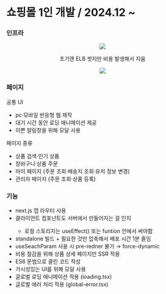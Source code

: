 <h1>쇼핑몰 1인 개발 / 2024.12 ~ </h1>

### 인프라
<p align="center">
<img src="https://github.com/user-attachments/assets/fee97e3b-fe2a-4662-b7e6-555f3c8f68e5" />
</p>
<p align="center">초기엔 ELB 썻지만 비용 발생해서 지움</p>

<p align="center">
<img src="https://github.com/user-attachments/assets/b3528f47-4cdb-4fd4-a5bb-2eed72233c6c" />
</p>

### 페이지
공통 UI
<ul>
  <li>pc·모바일 반응형 웹 제작</li>
  <li>대기 시간 동안 로딩 애니메이션 제공</li>
  <li>이쁜 알림창을 위해 모달 사용</li>
</ul>

페이지 종류
<ul>
  <li>상품 검색·인기 상품</li>
  <li>장바구니·상품 주문</li>
  <li>마이 페이지 (주문 조회·배송지 조회·유저 정보 변경)</li>
  <li>관리자 페이지 (주문 조회·상품 등록)</li>
</ul>

### 기능


<ul>
  <li>next.js 앱 라우터 사용</li>
    <li>클라이언트 컴포넌트도 서버에서 만들어지는 걸 인지</li>
  <ul>
    <li>로컬 스토리지는 useEffect() 또는 funtion 안에서 써야함</li>
  </ul>
  <li>standalone 빌드 + 필요한 것만 압축해서 배포 시간 1분 줄임</li>
  <li>useSeachParam 사용 시 pre-redner 불가 → force-dynamic</li>
  <li>비용 절감을 위해 상품 상세 페이지만 SSR 적용</li>
  <li>ES6 문법으로 클린 코드 작성</li>
  <li>가시성있는 UI를 위해 모달 사용</li>
  <li>글로벌 로딩 애니메이션 적용 (loading.tsx)</li>
  <li>글로벌 에러 처리 적용 (global-error.tsx)</li>
</ul>

